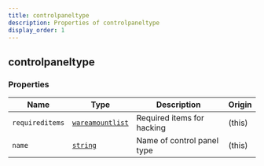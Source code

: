```yaml
---
title: controlpaneltype
description: Properties of controlpaneltype
display_order: 1
---
```


## controlpaneltype

### Properties

| Name | Type | Description | Origin |
|------|------|-------------|--------|
| `requireditems` | [`wareamountlist`](./wareamountlist.md) | Required items for hacking | (this) |
| `name` | [`string`](./string.md) | Name of control panel type | (this) |

